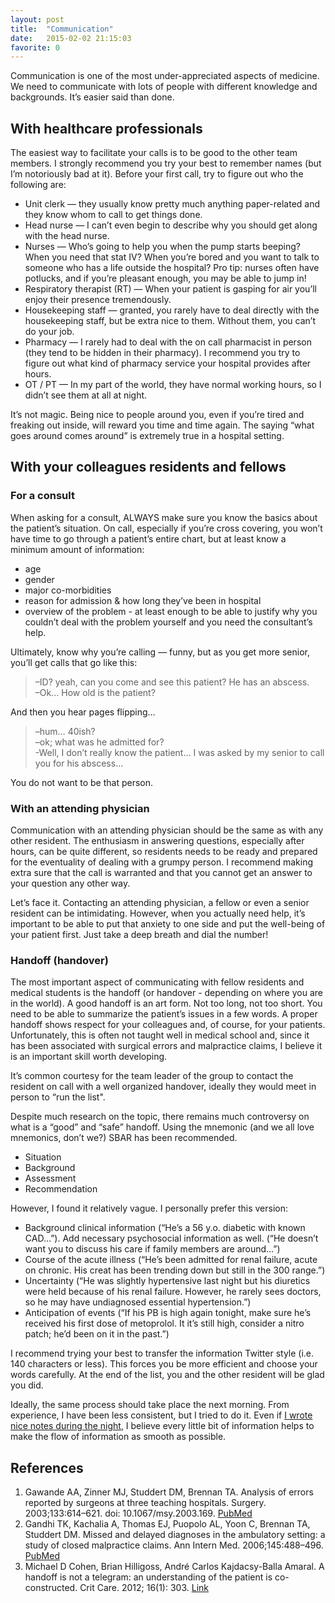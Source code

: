 ```yaml
---
layout: post
title:  "Communication"
date:   2015-02-02 21:15:03
favorite: 0
---
```


Communication is one of the most under-appreciated aspects of medicine. We need to communicate with lots of people with different knowledge and backgrounds. It’s easier said than done.<!--more-->

## With healthcare professionals

The easiest way to facilitate your calls is to be good to the other team members. I strongly recommend you try your best to remember names (but I’m notoriously bad at it). Before your first call, try to figure out who the following are:

- Unit clerk — they usually know pretty much anything paper-related and they know whom to call to get things done.
- Head nurse — I can’t even begin to describe why you should get along with the head nurse.
- Nurses — Who’s going to help you when the pump starts beeping? When you need that stat IV? When you’re bored and you want to talk to someone who has a life outside the hospital? Pro tip: nurses often have potlucks, and if you’re pleasant enough, you may be able to jump in!
- Respiratory therapist (RT) — When your patient is gasping for air you’ll enjoy their presence tremendously.
- Housekeeping staff — granted, you rarely have to deal directly with the housekeeping staff, but be extra nice to them. Without them, you can’t do your job.
- Pharmacy — I rarely had to deal with the on call pharmacist in person (they tend to be hidden in their pharmacy). I recommend you try to figure out  what kind of pharmacy service your hospital provides after hours.
- OT / PT — In my part of the world, they have normal  working hours, so I didn’t see them at all at night.

It’s not magic. Being nice to people around you, even if you’re tired and freaking out inside, will reward you time and time again. The saying “what goes around comes around” is extremely true in a hospital setting.

## With your colleagues residents and fellows

### For a consult

When asking for a consult, ALWAYS make sure you know the basics about the patient’s situation. On call, especially if you’re cross covering, you won’t have time to go through a patient’s entire chart, but at least know a minimum amount of information:

- age
- gender
- major co-morbidities
- reason for admission & how long they’ve been in hospital
- overview of the problem - at least enough to be able to justify why you couldn’t deal with the problem yourself and you need the consultant’s help.

Ultimately, know why you’re calling — funny, but as you get more senior, you’ll get calls that go like this:

> –ID? yeah, can you come and see this patient? He has an abscess.  
–Ok… How old is the patient?

And then you hear pages flipping…

> –hum… 40ish?  
–ok; what was he admitted for?  
-Well, I don’t really know the patient… I was asked by my senior to call you for his abscess…

You do not want to be that person.

### With an attending physician

Communication with an attending physician should be the same as with any other resident. The enthusiasm in answering questions, especially after hours, can be quite different, so residents needs to be ready and prepared for the eventuality of dealing with a grumpy person. I recommend making extra sure that the call is warranted and that you cannot get an answer to your question any other way.

Let’s face it. Contacting an attending physician, a fellow or even a senior resident can be intimidating. However, when you actually need help, it’s important to be able to put that anxiety to one side and put the well-being of your patient first. Just take a deep breath and dial the number!

### Handoff (handover)

The most important aspect of communicating with fellow residents and medical students is the handoff (or handover - depending on where you are in the world). A good handoff is an art form. Not too long, not too short. You need to be able to summarize the patient’s issues in a few words. A proper handoff shows respect for your colleagues and, of course, for your patients. Unfortunately, this is often not taught well in medical school and, since it has been associated with surgical errors and malpractice claims, I believe it is an important skill worth developing.

It’s common courtesy for the team leader of the group to contact the resident on call with a well organized handover, ideally they would meet in person to “run the list".

Despite much research on the topic, there remains much controversy on what is a “good” and “safe” handoff. Using the mnemonic (and we all love mnemonics, don’t we?) SBAR has been recommended.

- Situation
- Background
- Assessment
- Recommendation

However, I found it relatively vague. I personally prefer this version:

- Background clinical information (“He’s a 56 y.o. diabetic with known CAD…”). Add necessary psychosocial information as well. (“He doesn’t want you to discuss his care if family members are around…”)
- Course of the acute illness (“He’s been admitted for renal failure, acute on chronic. His creat has been trending down but still in the 300 range.”)
- Uncertainty (“He was slightly hypertensive last night but his diuretics were held because of his renal failure. However, he rarely sees doctors, so he may have undiagnosed essential hypertension.”)
- Anticipation of events (“If his PB is high again tonight, make sure he’s received his first dose of metoprolol. It it’s still high, consider a nitro patch; he’d been on it in the past.”)

I recommend trying your best to transfer the information Twitter style (i.e. 140 characters or less). This forces you be more efficient and choose your words carefully. At the end of the list, you and the other resident will be glad you did.

Ideally, the same process should take place the next morning. From experience, I have been less consistent, but I tried to do it. Even if [I wrote nice notes during the night](/documentation/), I believe every little bit of information helps to make the flow of information as smooth as possible.

## References

1. Gawande AA, Zinner MJ, Studdert DM, Brennan TA. Analysis of errors reported by surgeons at three teaching hospitals. Surgery. 2003;133:614–621. doi: 10.1067/msy.2003.169. [PubMed](http://www.ncbi.nlm.nih.gov/pubmed/12796727)
2. Gandhi TK, Kachalia A, Thomas EJ, Puopolo AL, Yoon C, Brennan TA, Studdert DM. Missed and delayed diagnoses in the ambulatory setting: a study of closed malpractice claims. Ann Intern Med. 2006;145:488–496. [PubMed](http://www.ncbi.nlm.nih.gov/pubmed/17015866)
3. Michael D Cohen, Brian Hilligoss, André Carlos Kajdacsy-Balla Amaral. A handoff is not a telegram: an understanding of the patient is co-constructed. Crit Care. 2012; 16(1): 303. [Link](http://www.ncbi.nlm.nih.gov/pmc/articles/PMC3396216/)
